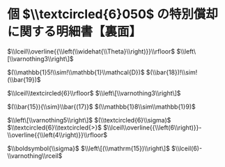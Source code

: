 # 個 $\\textcircled{6}050$ の特別償却に関する明細書【裏面】

$\\lceil\\overline{{\\left(\\widehat{\\Theta}\\right)}}\\rfloor$ $\\left\[\\varnothing3\\right\]$

$(\\mathbb{1}5!\\sim!\\mathbb{1}\\mathcal{D})$ $(\\bar{18})!\\sim!(\\bar{19})$

$\\lceil\\textcircled{6}\\rfloor$ $\\left\[\\varnothing3\\right\]$

$(\\bar{15}){\\sim}\\bar{(17)}$ $(\\mathbb{1}8\\sim\\mathbb{1}9)$

$\\left\[\\varnothing5\\right\]$ $(\\textcircled{6}\\sigma)$ $\\textcircled{6}\\textcircled{>}$ $\\lceil\\overline{{\\left(6\\right)}}-\\overline{{\\left(4\\right)}}\\rfloor$

$\\boldsymbol{\\sigma}$ $\\left\[(\\mathrm{15})\\right\]$ $\\lceil(6)-\\varnothing\\rceil$